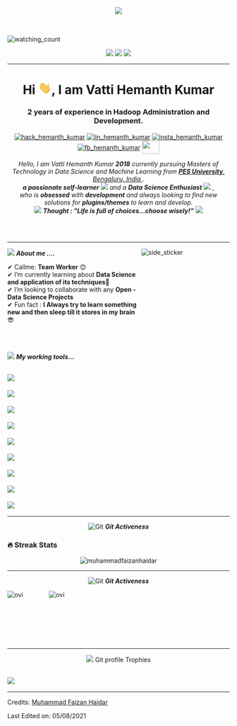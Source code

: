 <!--
**MuhammadFaizanHaidar/MuhammadFaizanHaidar** is a ✨ _special_ ✨ repository because its `README.md` (this file) appears on your GitHub profile.

Here are some ideas to get you started:

- 🔭 I’m currently working on ...
- 🌱 I’m currently learning ...
- 👯 I’m looking to collaborate on ...
- 🤔 I’m looking for help with ...
- 💬 Ask me about ...
- 📫 How to reach me: ...
- 😄 Pronouns: ...
- ⚡ Fun fact: ...
-->
<p align="center">
  <img src="https://www.google.com/url?sa=i&url=https%3A%2F%2Funsplash.com%2Fs%2Fphotos%2Fartificial-intelligence&psig=AOvVaw0Z1JRgE4cOlEhnVC5mMjd_&ust=1638881919864000&source=images&cd=vfe&ved=0CAsQjRxqFwoTCLDcqoedz_QCFQAAAAAdAAAAABAJ" height="200"/>
</p>
<br>

<p align="left"> 
<img src="https://komarev.com/ghpvc/?username=muhammadfaizanhaidar&color=brightgreen" alt="watching_count" />
 </p>
 <p align="center">
<img src="https://img.shields.io/badge/Age-25-blue" />
  <img src="https://img.shields.io/badge/Focus-WordPress-brightgreen" />
  <img src="https://img.shields.io/badge/Languages-English%20%26%20Urdu-brightgreen" />
</p>
<hr>
<h1 align="center">Hi <img src="https://raw.githubusercontent.com/ABSphreak/ABSphreak/master/gifs/Hi.gif" width="30px">, I am Vatti Hemanth Kumar </h1>
<h3 align="center">2 years of experience in Hadoop Administration and Development.</h3>
<p align="center">
<a href="https://www.hackerrank.com/hemanthkumar046" target="blank"><img align="center" src="https://cdn.worldvectorlogo.com/logos/hackerrank.svg" alt="hack_hemanth_kumar" height="30" width="40" /></a>
<a href="https://www.linkedin.com/in/hemanth-kumar-a6538910b/" target="blank"><img align="center" src="https://image.flaticon.com/icons/png/128/174/174857.png" alt="lin_hemanth_kumar" height="30" width="40" /></a>  
<a href="https://www.instagram.com/hemanth_pat/" target="blank"><img align="center" src="https://image.flaticon.com/icons/png/128/174/174855.png" alt="insta_hemanth_kumar" height="30" width="40" /></a>
<a href="https://www.facebook.com/hemanthkumar046/" target="blank"><img align="center" src="https://www.svgrepo.com/show/299425/facebook.svg" alt="fb_hemanth_kumar" height="30" width="40" /></a>
 <a href = "mailto: hemanthkumar046@gmail.com"><img align="center" src="https://seeklogo.com/images/G/gmail-new-2020-logo-32DBE11BB4-seeklogo.com.png" height="30" width="40" /></a>
</p>

<p align="center">
  <em>
    Hello, I am Vatti Hemanth Kumar <b>2018</b> currently pursuing Masters of Technology in Data Science and Machine Learning from <a href="https://qau.edu.pk/"> <b>PES University</b>, Bengaluru, India </a>. <br>
    <b>a passionate self-learner</b> <img src="https://github.com/TheDudeThatCode/TheDudeThatCode/blob/master/Assets/Developer.gif" width="30px"> and a <b>Data Science Enthusiast</b>&nbsp;<img src="https://github.com/TheDudeThatCode/TheDudeThatCode/blob/master/Assets/Designer.gif" width="36px">&nbsp,<br>who is <b>obsessed</b>
    with <b>development</b> and always looking to find new solutions for <b> plugins/themes </b> to learn and develop. 
  </em> 
  <br>
  <img src="https://media.giphy.com/media/gH3LO09IOiZIqePwv9/giphy.gif" width="50" /> <b><i align="center">Thought : "Life is full of choices…choose wisely!”</i></b> <img src="https://media.giphy.com/media/qjqUcgIyRjsl2/giphy.gif" width="50" />
</p>
<br><br>

<hr>

<img align="right" width=200px height=200px alt="side_sticker" src="https://media.giphy.com/media/TEnXkcsHrP4YedChhA/giphy.gif" />

<img src="https://media.giphy.com/media/iY8CRBdQXODJSCERIr/giphy.gif" width="30px">&nbsp;***About me ....***

✔ Callme: **Team Worker** 😊 <br>
✔ I’m currently learning about **Data Science and application of its techniques**🥰<br>
✔ I’m looking to collaborate with any **Open - Data Science Projects**<br>
✔ Fun fact : **I Always try to learn something new and then sleep till it stores in my brain** 😎<br><br><br><br>

<img src="https://media.giphy.com/media/iY8CRBdQXODJSCERIr/giphy.gif" width="30px">&nbsp;***My working tools...***
<p align="left">
  
  <code> <img height="50" src="https://github.com/uannabi/-/blob/master/resource/python-icon.svg"> </code>
  <code> <img height="50" src="https://www.vectorlogo.zone/logos/jupyter/jupyter-ar21.svg"> </code>
  <code> <img height="50" src="https://www.vectorlogo.zone/logos/mysql/mysql-ar21.svg"> </code>
  <code> <img height="50" src="https://www.vectorlogo.zone/logos/sqlite/sqlite-ar21.svg"> </code>
  <code> <img height="50" src="https://upload.wikimedia.org/wikipedia/commons/thumb/e/ed/Pandas_logo.svg/768px-Pandas_logo.svg.png"> </code>
  <code> <img height="50" src="https://www.vectorlogo.zone/logos/numpy/numpy-ar21.svg"> </code>
  <code> <img height="50" src="https://raw.githubusercontent.com/valohai/ml-logos/master/scipy.svg"> </code>
  <code> <img height="50" src="https://seeklogo.com/images/S/scikit-learn-logo-8766D07E2E-seeklogo.com.png"> </code>
  <code> <img height="50" src="https://www.vectorlogo.zone/logos/tensorflow/tensorflow-ar21.svg"> </code>
  <hr>
  <p align="center">
 <img src="https://media.giphy.com/media/W5eoZHPpUx9sapR0eu/giphy.gif" width="30px" alt="Git"/>&nbsp;<i><b>Git Activeness</b></i></p>


### 🔥 Streak Stats
<p align="center"><img src="https://github-readme-streak-stats.herokuapp.com/?user=muhammadfaizanhaidar&theme=algolia" alt="muhammadfaizanhaidar"  /></p>

<hr>
<p align="center">
 <img src="https://media.giphy.com/media/W5eoZHPpUx9sapR0eu/giphy.gif" width="30px" alt="Git"/>&nbsp;<i><b>Git Activeness</b></i></p>
 
<p><img align="left" src="https://github-readme-stats.vercel.app/api/top-langs?username=muhammadfaizanhaidar&show_icons=true&locale=en&layout=compact&theme=chartreuse-dark" alt="ovi" /></p>
<p>&nbsp;<img align="right" src="https://github-readme-stats.vercel.app/api?username=muhammadfaizanhaidar&show_icons=true&locale=en&theme=chartreuse-dark" alt="ovi" width="410" /></p>
<br><br><br><br><br>

<hr>

<p align="center"><img src="https://media.giphy.com/media/QaMcXSekUWx7aogAUr/giphy.gif" width="30" />&nbsp;Git profile Trophies</p><br>
<img src="https://github-profile-trophy.vercel.app/?username=muhammadfaizanhaidar&theme=juicyfresh&no-bg=true" />


-----
Credits: [Muhammad Faizan Haidar](https://github.com/muhammadfaizanhaidar)

Last Edited on: 05/08/2021
